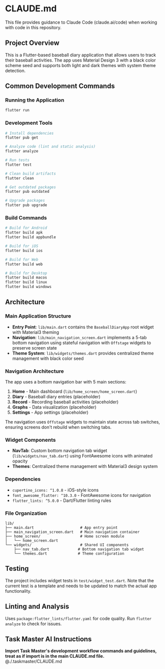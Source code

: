 # CLAUDE.md

This file provides guidance to Claude Code (claude.ai/code) when working with code in this repository.

## Project Overview
This is a Flutter-based baseball diary application that allows users to track their baseball activities. The app uses Material Design 3 with a black color scheme seed and supports both light and dark themes with system theme detection.

## Common Development Commands

### Running the Application
```bash
flutter run
```

### Development Tools
```bash
# Install dependencies
flutter pub get

# Analyze code (lint and static analysis)
flutter analyze

# Run tests
flutter test

# Clean build artifacts
flutter clean

# Get outdated packages
flutter pub outdated

# Upgrade packages
flutter pub upgrade
```

### Build Commands
```bash
# Build for Android
flutter build apk
flutter build appbundle

# Build for iOS
flutter build ios

# Build for Web
flutter build web

# Build for Desktop
flutter build macos
flutter build linux
flutter build windows
```

## Architecture

### Main Application Structure
- **Entry Point**: `lib/main.dart` contains the `BaseballDiaryApp` root widget with Material3 theming
- **Navigation**: `lib/main_navigation_screen.dart` implements a 5-tab bottom navigation using stateful navigation with `Offstage` widgets to preserve screen state
- **Theme System**: `lib/widgets/themes.dart` provides centralized theme management with black color seed

### Navigation Architecture
The app uses a bottom navigation bar with 5 main sections:
1. **Home** - Main dashboard (`lib/home_screen/home_screen.dart`)
2. **Diary** - Baseball diary entries (placeholder)
3. **Record** - Recording baseball activities (placeholder)
4. **Graphs** - Data visualization (placeholder) 
5. **Settings** - App settings (placeholder)

The navigation uses `Offstage` widgets to maintain state across tab switches, ensuring screens don't rebuild when switching tabs.

### Widget Components
- **NavTab**: Custom bottom navigation tab widget (`lib/widgets/nav_tab.dart`) using FontAwesome icons with animated opacity
- **Themes**: Centralized theme management with Material3 design system

### Dependencies
- `cupertino_icons: ^1.0.8` - iOS-style icons
- `font_awesome_flutter: ^10.3.0` - FontAwesome icons for navigation
- `flutter_lints: ^5.0.0` - Dart/Flutter linting rules

### File Organization
```
lib/
├── main.dart                     # App entry point
├── main_navigation_screen.dart   # Main navigation container
├── home_screen/                  # Home screen module
│   └── home_screen.dart
└── widgets/                      # Shared UI components
    ├── nav_tab.dart             # Bottom navigation tab widget
    └── themes.dart              # Theme configuration
```

## Testing
The project includes widget tests in `test/widget_test.dart`. Note that the current test is a template and needs to be updated to match the actual app functionality.

## Linting and Analysis
Uses `package:flutter_lints/flutter.yaml` for code quality. Run `flutter analyze` to check for issues.

## Task Master AI Instructions
**Import Task Master's development workflow commands and guidelines, treat as if import is in the main CLAUDE.md file.**
@./.taskmaster/CLAUDE.md
